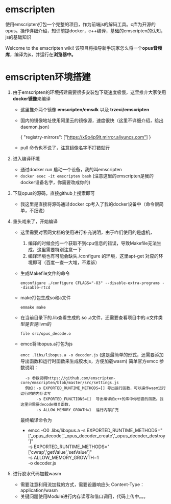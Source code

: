 # emscripten
使用emscripten打包一个完整的项目，作为前端js的解码工具。c库为开源的opus。操作详细介绍，知识前提docker，c++编译，基础的emscripten的认知，js的基础知识


Welcome to the emscripten wiki!
该项目将指导新手玩家怎么将一个**opus音频库**，编译为js，并运行在**浏览器中。**
# emscripten环境搭建
1. 由于emscripten的环境搭建需要很多安装包下载速度极慢，这里推介大家使用**docker镜像**来编译
   * 这里推介两个镜像 **emscripten/emsdk**  以及  **trzeci/emscripten**
   * 国内的镜像地址使用阿里云的镜像源，速度很快（这里不详细介绍，给出daemon.json）


     {
      "registry-mirrors": ["https://x9o4p9lt.mirror.aliyuncs.com"]
     }


   * pull 命令也不说了，注意镜像名字不打错就行
   
2. 进入编译环境
   * 通过docker run 启动一个设备，我的叫emscripten 
   * `docker exec -it emscripten bash`  (注意这里的emscripten是我的docker设备名字，你需要改成你的)
3. 下载opus的源码，直接github上搜索即可
   * 我这里是直接将源码通过docker cp考入了我的docker设备中（命令很简单，不细说）
4. 重头戏来了，开始编译
   * 这里需要对官网文档的使用进行补充说明，由于咋们使用的是虚机，
      1. 编译的时候会抱一个获取不到cpu信息的错误，导致Makefile无法生成，这里需要特别注意一下
      2. 编译环境也有可能会缺失./configure 的环境，这里apt-get 对应的环境即可（百度一查一大堆，不累诉）
   * 生成Makefile文件的命令


      `emconfigure ./configure CFLAGS="-O3" --disable-extra-programs --disable-rtcd`
   * make打包生成so和a文件


       `emmake make`
   * 在当前目录下的.lib查看生成的.so .a文件，还需要查看项目中的.o文件类型是否是llvm的


       `file src/opus_decode.o`
   * emcc将libopus.a打包为js


       `emcc .libs/libopus.a -o decoder.js`  (这是最简单的形式，还需要添加导出函数和运行时函数来生成胶水js，方便加载wasm)
       简单官方emcc 参数说明：


           -s 参数说明https://github.com/emscripten-core/emscripten/blob/master/src/settings.js
           例如：-s EXPORTED_RUNTIME_METHODS=[] 导出运行函数，可以操作wasm进行运行时的内存读写
                -s EXPORTED_FUNCTIONS=[]  导出编译的c++的库中你想要的函数。我这里只需要decode相关函数，
                -s ALLOW_MEMORY_GROWTH=1  运行内存扩充
      最终编译命令为


       * emcc -O0 .libs/libopus.a -s EXPORTED_RUNTIME_METHODS="['_opus_decode','_opus_decoder_create','_opus_decoder_destroy']" \
                                -s EXPORTED_RUNTIME_METHODS="['cwrap','getValue','setValue']" \
                                -s ALLOW_MEMORY_GROWTH=1 \
                                -o decoder.js
5. 进行胶水代码加载wasm
    * 需要注意利用流加载的方式，需要设置响应头 Content-Type：application/wasm
    * 关键问题使用Module进行内存读写和借口调用，代码上传中。。。

   
